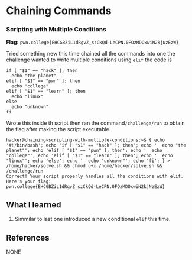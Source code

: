 # Chaining Commands 

### Scripting with Multiple Conditions 

**Flag:** `pwn.college{EHCGBZiL1dRgvZ_szCkQd-LeCPN.0FOzMDOxwiN2kjNzEzW}`

Tried something new this time chained all the commands into one the challenge wanted to write multiple conditions using `elif` the code is 
```
if [ "$1" == "hack" ]; then
  echo "the planet"
elif [ "$1" == "pwn" ]; then
  echo "college"
elif [ "$1" == "learn" ]; then
  echo "linux"
else
  echo "unknown"
fi
```
Wrote this inside th script then ran the command`/challenge/run` to obtain the flag after making the script executable.

```
hacker@chaining~scripting-with-multiple-conditions:~$ { echo '#!/bin/bash'; echo 'if [ "$1" == "hack" ]; then'; echo '  echo "the planet"'; echo 'elif [ "$1" == "pwn" ]; then'; echo '  echo "college"'; echo 'elif [ "$1" == "learn" ]; then'; echo '  echo "linux"'; echo 'else'; echo '  echo "unknown"'; echo 'fi'; } > /home/hacker/solve.sh && chmod u+x /home/hacker/solve.sh && /challenge/run
Correct! Your script properly handles all the conditions with elif.
Here's your flag:
pwn.college{EHCGBZiL1dRgvZ_szCkQd-LeCPN.0FOzMDOxwiN2kjNzEzW}
```

## What I learned

1. Simmilar to last one introduced a new conditional `elif` this time. 

## References

NONE
